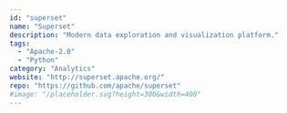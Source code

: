 ```yaml
---
id: "superset"
name: "Superset"
description: "Modern data exploration and visualization platform."
tags:
  - "Apache-2.0"
  - "Python"
category: "Analytics"
website: "http://superset.apache.org/"
repo: "https://github.com/apache/superset"
#image: "/placeholder.svg?height=300&width=400"
---
```



